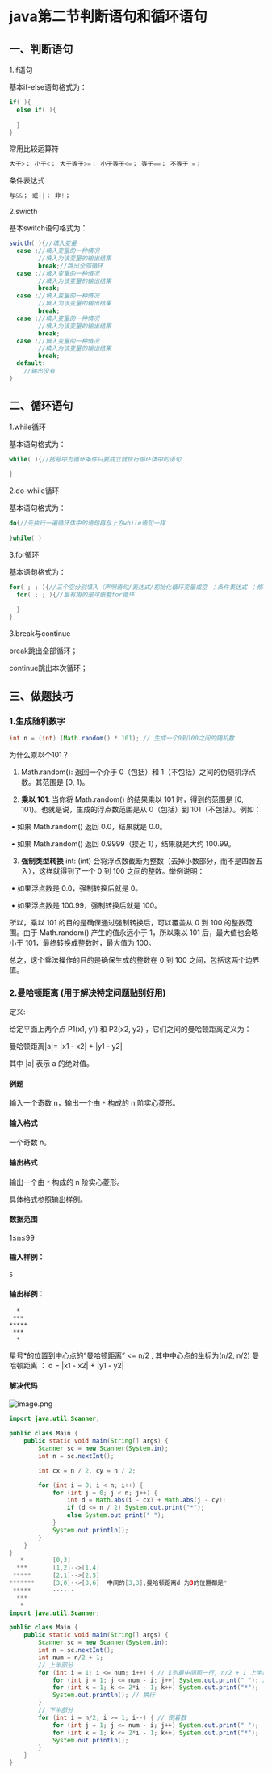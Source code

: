 # java第二节判断语句和循环语句

## 一、判断语句

1.if语句

基本if-else语句格式为：

```java
if( ){
  else if( ){
    
  }
}
```

常用比较运算符

```java
大于>； 小于<； 大于等于>=； 小于等于<=； 等于==； 不等于!=；
```



条件表达式

```java
与&&； 或||； 非!；
```

2.swicth

基本switch语句格式为：

```java
swicth( ){//填入变量
  case ://填入变量的一种情况
  		//填入为该变量的输出结果
  		break;//跳出全部循环
  case ://填入变量的一种情况
  		//填入为该变量的输出结果
  		break;
  case ://填入变量的一种情况
  		//填入为该变量的输出结果
  		break;
  case ://填入变量的一种情况
  		//填入为该变量的输出结果
  		break;
  case ://填入变量的一种情况
  		//填入为该变量的输出结果
  		break;
  default:
  	//输出没有
}
```

## 二、循环语句

1.while循环

基本语句格式为：

```java
while( ){//括号中为循环条件只要成立就执行循环体中的语句
  
}
```

2.do-while循环

基本语句格式为：

```java
do{//先执行一遍循环体中的语句再与上方while语句一样
  
}while( )
```

3.for循环

基本语句格式为：

```java
for( ; ; ){//三个空分别填入（声明语句/表达式/初始化循环变量或空 ；条件表达式 ；修改循环变量）
  for( ; ; ){//最有用的是可嵌套for循环
    
  }
}
```

3.break与continue

break跳出全部循环；

continue跳出本次循环；

## 三、做题技巧

### 1.生成随机数字

```java
int n = (int) (Math.random() * 101); // 生成一个0到100之间的随机数
```

为什么乘以个101？

1. Math.random(): 返回一个介于 0（包括）和 1（不包括）之间的伪随机浮点数。其范围是 [0, 1)。

2. **乘以 101**: 当你将 Math.random() 的结果乘以 101 时，得到的范围是 [0, 101)。也就是说，生成的浮点数范围是从 0（包括）到 101（不包括）。例如：

​	•	如果 Math.random() 返回 0.0，结果就是 0.0。

​	•	如果 Math.random() 返回 0.9999（接近 1），结果就是大约 100.99。

3. **强制类型转换** int: (int) 会将浮点数截断为整数（去掉小数部分，而不是四舍五入），这样就得到了一个 0 到 100 之间的整数。举例说明：

​	•	如果浮点数是 0.0，强制转换后就是 0。

​	•	如果浮点数是 100.99，强制转换后就是 100。



所以，乘以 101 的目的是确保通过强制转换后，可以覆盖从 0 到 100 的整数范围。由于 Math.random() 产生的值永远小于 1，所以乘以 101 后，最大值也会略小于 101，最终转换成整数时，最大值为 100。



总之，这个乘法操作的目的是确保生成的整数在 0 到 100 之间，包括这两个边界值。

### 2.曼哈顿距离 (用于解决特定问题贴别好用)

定义:

给定平面上两个点  P1(x1, y1)  和  P2(x2, y2) ，它们之间的曼哈顿距离定义为：


曼哈顿距离|a|= |x1 - x2| + |y1 - y2|


其中  |a|  表示  a  的绝对值。

#### 例题

输入一个奇数 n，输出一个由 `*` 构成的 n 阶实心菱形。

#### 输入格式

一个奇数 n。

#### 输出格式

输出一个由 `*` 构成的 n 阶实心菱形。

具体格式参照输出样例。

#### 数据范围

1≤n≤99

#### 输入样例：

```
5
```

#### 输出样例：

```
  *  
 *** 
*****
 *** 
  *  
```

星号*的位置到中心点的“曼哈顿距离” <= n/2 , 其中中心点的坐标为(n/2, n/2)
曼哈顿距离 ： d = |x1 - x2| + |y1 - y2|

#### 解决代码

![image.png](https://cdn.acwing.com/media/article/image/2022/09/23/184605_44c103fc3b-image.png)

```java
import java.util.Scanner;

public class Main {
    public static void main(String[] args) {
        Scanner sc = new Scanner(System.in);
        int n = sc.nextInt();

        int cx = n / 2, cy = n / 2;

        for (int i = 0; i < n; i++) {
            for (int j = 0; j < n; j++) {
                int d = Math.abs(i - cx) + Math.abs(j - cy);
                if (d <= n / 2) System.out.print("*");
                else System.out.print(" "); 
            }
            System.out.println(); 
        }
    }
}
   *        [0,3]
  ***       [1,2]-->[1,4]
 *****      [2,1]-->[2,5]    
*******     [3,0]-->[3,6]  中间的[3,3],曼哈顿距离d 为3的位置都是*    
 *****      ······
  ***  
   *   
import java.util.Scanner;

public class Main {
    public static void main(String[] args) {
        Scanner sc = new Scanner(System.in);
        int n = sc.nextInt();
        int num = n/2 + 1;
        // 上半部分
        for (int i = 1; i <= num; i++) { // 1到最中间那一行, n/2 + 1 上半部分总行数 设为num 
            for (int j = 1; j <= num - i; j++) System.out.print(" "); // 空格,只用控制*前面的空格数 num - i 
            for (int k = 1; k <= 2*i - 1; k++) System.out.print("*");   // *
            System.out.println(); // 换行
        }
        // 下半部分
        for (int i = n/2; i >= 1; i--) { // 倒着数
            for (int j = 1; j <= num - i; j++) System.out.print(" "); 
            for (int k = 1; k <= 2*i - 1; k++) System.out.print("*"); 
            System.out.println(); 
        }
    }
}
```

